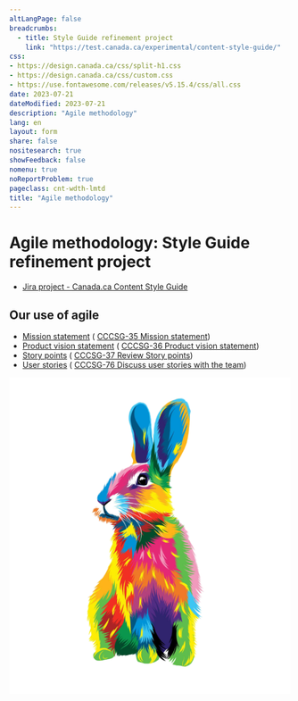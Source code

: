 ```yaml
---
altLangPage: false
breadcrumbs:
  - title: Style Guide refinement project
    link: "https://test.canada.ca/experimental/content-style-guide/"
css:
- https://design.canada.ca/css/split-h1.css
- https://design.canada.ca/css/custom.css
- https://use.fontawesome.com/releases/v5.15.4/css/all.css
date: 2023-07-21
dateModified: 2023-07-21
description: "Agile methodology"
lang: en
layout: form
share: false
nositesearch: true
showFeedback: false
nomenu: true
noReportProblem: true
pageclass: cnt-wdth-lmtd
title: "Agile methodology"
---
```

<div class="row">
  <div class="col-md-8">
    <h1 property="name" id="wb-cont" dir="ltr"><span class="stacked"><span>Agile methodology</span>: <span>Style Guide refinement project</span></span></h1>
    <ul class="fa-ul mrgn-tp-lg">
      <li><span class="fa-li"><span class="fab fa-jira"></span></span><a href="https://canada-style-guide.atlassian.net/jira/software/projects/CCCSG/boards/2/backlog">Jira project - Canada.ca Content Style Guide</a></li>
    </ul>
    <h2 class="h3">Our use of agile</h2>
    <ul>
      <li><a href="mission-statement.html">Mission statement</a> (<span class="fab fa-jira"></span> <a href="https://canada-style-guide.atlassian.net/browse/CCCSG-35">CCCSG-35 Mission statement</a>)</li>
      <li><a href="product-vision-statement.html">Product vision statement</a> (<span class="fab fa-jira"></span> <a href="https://canada-style-guide.atlassian.net/browse/CCCSG-36">CCCSG-36 Product vision statement</a>)</li>
      <li><a href="story-points.html">Story points</a> (<span class="fab fa-jira"></span> <a href="https://canada-style-guide.atlassian.net/browse/CCCSG-37">CCCSG-37 Review Story points</a>)</li>
      <li><a href="user-story.html">User stories</a> (<span class="fab fa-jira"></span> <a href="https://canada-style-guide.atlassian.net/browse/CCCSG-76">CCCSG-76 Discuss user stories with the team</a>)</li>      
    </ul>
  </div>
  <div class="col-md-4">
    <div><img src="./images/bunny30.png" alt="" class="img-responsive mrgn-tp-lg"></div>
  </div>
</div>
